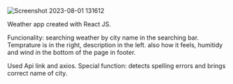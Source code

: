 
![Screenshot 2023-08-01 131612](https://github.com/LSanjyan/weather-app-react/assets/133781980/713fce2c-4154-473e-82de-8c7917fade8c)

Weather app created with React JS.

Funcionality: searching weather by city name in the searching bar. Temprature is in the right, description in the left. also how it feels, humitidy and wind in the bottom of the page in footer.

Used Api link and axios.
Special function: detects
spelling errors and brings correct name of city.
